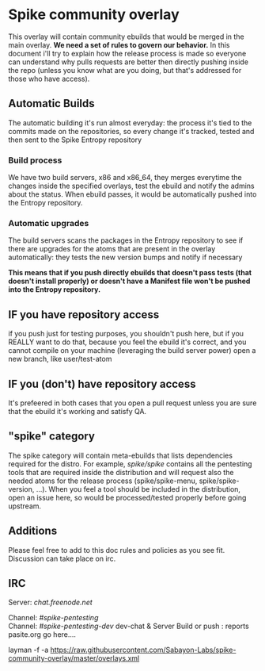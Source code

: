 # Spike community overlay

This overlay will contain community ebuilds that would be merged in the main overlay.
**We need a set of rules to govern our behavior.**
In this document i'll try to explain how the release process is made so everyone can understand why pulls requests are better then directly pushing inside the repo (unless you know what are you doing, but that's addressed for those who have access).

## Automatic Builds

The automatic building it's run almost everyday: the process it's tied to the commits made on the repositories, so every change it's tracked, tested and then sent to the Spike Entropy repository

### Build process

We have two build servers, x86 and x86_64, they merges everytime the changes inside the specified overlays, test the ebuild and notify the admins about the status. When ebuild passes, it would be automatically pushed into the Entropy repository.

### Automatic upgrades

The build servers scans the packages in the Entropy repository to see if there are upgrades for the atoms that are present in the overlay automatically: they tests the new version bumps and notify if necessary

**This means that if you push directly ebuilds that doesn't pass tests (that doesn't install properly) or doesn't have a Manifest file won't be pushed into the Entropy repository.**

## IF you have repository access

if you push just for testing purposes, you shouldn't push here, but if you REALLY want to do that, because you feel the ebuild it's correct, and you cannot compile on your machine (leveraging the build server power) open a new branch, like user/test-atom

## IF you (don't) have repository access

It's prefeered in both cases that you open a pull request unless you are sure that the ebuild it's working and satisfy QA.

## "spike" category

The spike category will contain meta-ebuilds that lists dependencies required for the distro. For example, *spike/spike* contains all the pentesting tools that are required inside the distribution and will request also the needed atoms for the release process (spike/spike-menu, spike/spike-version, ...).
When you feel a tool should be included in the distribution, open an issue here, so would be processed/tested properly before going upstream.

## Additions

Please feel free to add to this doc rules and policies as you see fit. Discussion can take place on irc.

## IRC

Server: *chat.freenode.net*

Channel: *#spike-pentesting*
<br>Channel: *#spike-pentesting-dev*  dev-chat &  Server Build or push : reports pasite.org go here.... 

layman -f -a https://raw.githubusercontent.com/Sabayon-Labs/spike-community-overlay/master/overlays.xml
